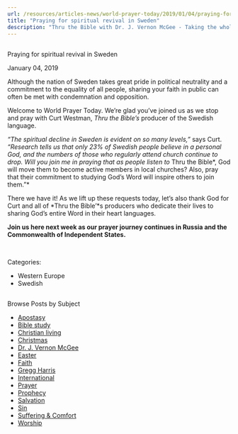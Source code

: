 ```yaml
---
url: /resources/articles-news/world-prayer-today/2019/01/04/praying-for-spiritual-revival-in-sweden
title: "Praying for spiritual revival in Sweden"
description: "Thru the Bible with Dr. J. Vernon McGee - Taking the whole Word to the whole world"
---
```







## 
 Praying for spiritual revival in Sweden


January 04, 2019
![]()




Although the nation of Sweden takes great pride in political neutrality and a commitment to the equality of all people, sharing your faith in public can often be met with condemnation and opposition.


Welcome to World Prayer Today. We’re glad you’ve joined us as we stop and pray with Curt Westman, *Thru the Bible’s* producer of the Swedish language. 


*“The spiritual decline in Sweden is evident on so many levels,”* says Curt. *“Research tells us that only 23% of Swedish people believe in a personal God, and the numbers of those who regularly attend church continue to drop. Will you join me in praying that as people listen to* Thru the Bible*, God will move them to become active members in local churches? Also, pray that their commitment to studying God’s Word will inspire others to join them.”*


There we have it! As we lift up these requests today, let’s also thank God for Curt and all of *Thru the Bible’*s producers who dedicate their lives to sharing God’s entire Word in their heart languages.


**Join us here next week as our prayer journey continues in Russia and the Commonwealth of Independent States.** 


 



Categories: 


* Western Europe
* Swedish









## 
 Browse Posts by Subject


* [Apostasy](/resources/articles-news/-in-tags/tags/Apostasy)
* [Bible study](/resources/articles-news/-in-tags/tags/Bible-study)
* [Christian living](/resources/articles-news/-in-tags/tags/Christian-living)
* [Christmas](/resources/articles-news/-in-tags/tags/Christmas)
* [Dr. J. Vernon McGee](/resources/articles-news/-in-tags/tags/Dr-J-Vernon-McGee)
* [Easter](/resources/articles-news/-in-tags/tags/easter)
* [Faith](/resources/articles-news/-in-tags/tags/Faith)
* [Gregg Harris](/resources/articles-news/-in-tags/tags/Gregg-Harris)
* [International](/resources/articles-news/-in-tags/tags/International)
* [Prayer](/resources/articles-news/-in-tags/tags/prayer)
* [Prophecy](/resources/articles-news/-in-tags/tags/Prophecy)
* [Salvation](/resources/articles-news/-in-tags/tags/Salvation)
* [Sin](/resources/articles-news/-in-tags/tags/sin)
* [Suffering & Comfort](/resources/articles-news/-in-tags/tags/Suffering-Comfort)
* [Worship](/resources/articles-news/-in-tags/tags/worship)






